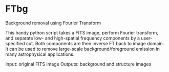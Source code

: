 # FTbg
Background removal using Fourier Transform


This handy python script takes a FITS image, perform Fourier transform, and separate low- and high-spatial frequency components by a user-specified cut. Both components are then inverse FT back to image domain. It can be used to remove large-scale background/foreground emission in many astrophysical applications.

Input: original FITS image
Outputs: background and structure images

